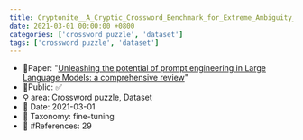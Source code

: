 ```yaml
---
title: Cryptonite__A_Cryptic_Crossword_Benchmark_for_Extreme_Ambiguity_in_Language
date: 2021-03-01 00:00:00 +0800
categories: ['crossword puzzle', 'dataset']
tags: ['crossword puzzle', 'dataset']
---
```


- 📙Paper: "[Unleashing the potential of prompt engineering in Large Language Models: a comprehensive review](https://www.semanticscholar.org/paper/Unleashing-the-potential-of-prompt-engineering-in-a-Chen-Zhang/595c8d39a6155354fd7d8f62a4441be5c82e68da)"
- 🔑Public: ✅
- ⚲ area: Crossword puzzle, Dataset
- 📅 Date: 2021-03-01
- 🔎 Taxonomy: fine-tuning
- 📝 #References: 29
